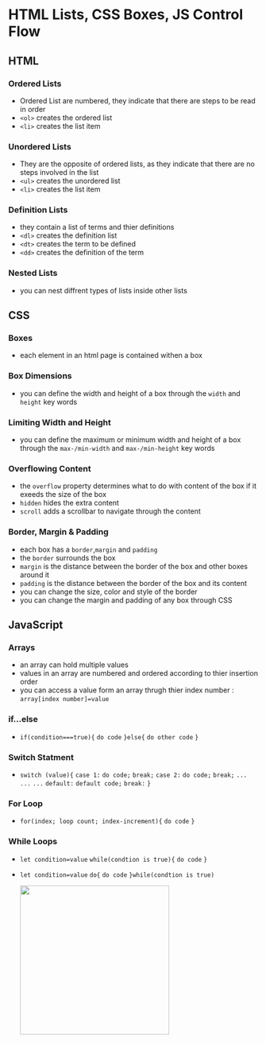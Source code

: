 # **HTML Lists, CSS Boxes, JS Control Flow**


## **HTML**
### **Ordered Lists**
- Ordered List are numbered, they indicate that there are steps to be read in order
- `<ol>` creates the ordered list
- `<li>` creates the list item
### **Unordered Lists**
- They are the opposite of ordered lists, as they indicate that there are no steps involved in the list
- `<ul>` creates the unordered list
- `<li>` creates the list item
### **Definition Lists**
- they contain a list of terms and thier definitions
- `<dl>` creates the definition list
- `<dt>` creates the term to be defined
- `<dd>` creates the definition of the term
### **Nested Lists**
- you can nest diffrent types of lists inside other lists
## **CSS**
### **Boxes**
- each element in an html page is contained withen a box
### **Box Dimensions**
- you can define the width and height of a box through the `width` and `height` key words
### **Limiting Width and Height**
- you can define the maximum or minimum width and height of a box through the `max-/min-width` and `max-/min-height` key words
### **Overflowing Content**
- the `overflow` property determines what to do with content of the box if it exeeds the size of the box
- `hidden` hides the extra content
- `scroll` adds a scrollbar to navigate through the content
### **Border, Margin & Padding**
- each box has a `border`,`margin` and `padding`
- the `border` surrounds the box
- `margin` is the distance between the border of the box and other boxes around it
- `padding` is the distance between the border of the box and its content
- you can change the size, color and style of the border
- you can change the margin and padding of any box through CSS
## **JavaScript**
### **Arrays**
- an array can hold multiple values
- values in an array are numbered and ordered according to thier insertion order
- you can access a value form an array thrugh thier index number : `array[index number]=value`
### **if...else**
- `if(condition===true){`
  `do code`
  `}else{`
  `do other code`
  `}`
### **Switch Statment**
- `switch (value){`
  `case 1:`
  `do code;`
  `break;`
  `case 2:`
  `do code;`
  `break;`
  `...`
  `...`
  `...`
  `default:`
  `default code;`
  `break:`
  `}`
### **For Loop**
- `for(index; loop count; index-increment){`
  `do code`
  `}`
### **While Loops**
- `let condition=value`
  `while(condtion is true){`
  `do code`
  `}`
- `let condition=value`
  `do{`
  `do code`
  `}while(condtion is true)`

  <img src="https://geoinnova.org/blog-territorio/wp-content/uploads/2020/11/logos.png" width=300px>